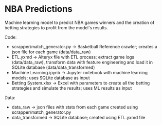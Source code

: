 # NBA Predictions

Machine learning model to predict NBA games winners and the creation of betting strategies to profit from the model's results.

Code: <br>
- scrapper/match_generator.py -> Basketball Reference crawler; creates a json file for each game (data/data_raw) <br>
- ETL.yxmd -> Alteryx file with ETL process; extract game logs (data/data_raw), transform data with feature engineering and load it in SQLite database (data/data_transformed) <br>
- Machine Learning.ipynb -> Jupyter notebook with machine learning models; uses SQLite database as input <br>
- Betting System.xlsx -> Excel with parameters to create all the betting strategies and simulate the results; uses ML results as input <br>

Data:
  - data_raw -> json files with stats from each game created using scrapper/match_generator.py <br>
  - data_transformed -> SQLite database; created using ETL.yxmd file
